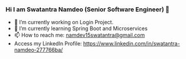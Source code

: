 ### Hi I am Swatantra Namdeo (Senior Software Engineer) 👋
- 🔭 I’m currently working on Login Project.
- 🌱 I’m currently learning Spring Boot and Microservices
- 📫 How to reach me: namdev15swatantra@gmail.com
-  Access my LinkedIn Profile: https://www.linkedin.com/in/swatantra-namdeo-277766ba/ 

<!--
**swa1508/swa1508** is a ✨ _special_ ✨ repository because its `README.md` (this file) appears on your GitHub profile.

Here are some ideas to get you started:

- 🔭 I’m currently working on ...
- 🌱 I’m currently learning ...
- 👯 I’m looking to collaborate on ...
- 🤔 I’m looking for help with ...
- 💬 Ask me about ...
- 📫 How to reach me: ...
- 😄 Pronouns: ...
- ⚡ Fun fact: ...
-->
